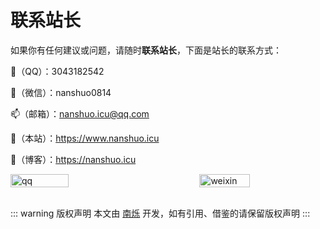 # 联系站长

如果你有任何建议或问题，请随时**联系站长**，下面是站长的联系方式：

🐧（QQ）：3043182542

🍏（微信）：nanshuo0814

📫（邮箱）：nanshuo.icu@qq.com

🍍（本站）：https://www.nanshuo.icu

🍎（博客）：https://nanshuo.icu


<div style="display: flex;justify-content: space-between;">
  <img src="/public/QQ.png" alt="qq" style="width: 43%;height: 43%"/>
  <img src="/public/WeChat.png" alt="weixin" style="width: 40%;height: 40%"/>
</div>


<br/>

::: warning 版权声明
本文由 [南烁](https://github.com/nanshuo0814) 开发，如有引用、借鉴的请保留版权声明
:::
